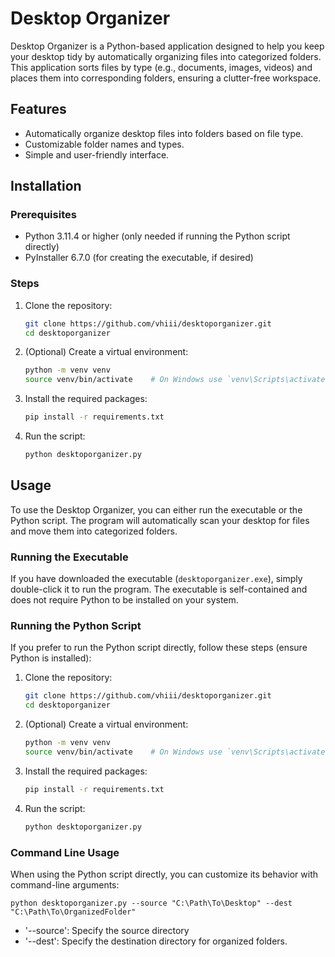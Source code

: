 # Desktop Organizer

Desktop Organizer is a Python-based application designed to help you keep your desktop tidy by automatically organizing files into categorized folders. This application sorts files by type (e.g., documents, images, videos) and places them into corresponding folders, ensuring a clutter-free workspace.

## Features

- Automatically organize desktop files into folders based on file type.
- Customizable folder names and types.
- Simple and user-friendly interface.

## Installation

### Prerequisites

- Python 3.11.4 or higher (only needed if running the Python script directly)
- PyInstaller 6.7.0 (for creating the executable, if desired)

### Steps

1. Clone the repository:

    ```sh
    git clone https://github.com/vhiii/desktoporganizer.git
    cd desktoporganizer
    ```

2. (Optional) Create a virtual environment:

    ```sh
    python -m venv venv
    source venv/bin/activate    # On Windows use `venv\Scripts\activate`
    ```

3. Install the required packages:

    ```sh
    pip install -r requirements.txt
    ```

4. Run the script:

    ```sh
    python desktoporganizer.py
    ```

## Usage

To use the Desktop Organizer, you can either run the executable or the Python script. The program will automatically scan your desktop for files and move them into categorized folders.

### Running the Executable

If you have downloaded the executable (`desktoporganizer.exe`), simply double-click it to run the program. The executable is self-contained and does not require Python to be installed on your system.

### Running the Python Script

If you prefer to run the Python script directly, follow these steps (ensure Python is installed):

1. Clone the repository:

    ```sh
    git clone https://github.com/vhiii/desktoporganizer.git
    cd desktoporganizer
    ```

2. (Optional) Create a virtual environment:

    ```sh
    python -m venv venv
    source venv/bin/activate    # On Windows use `venv\Scripts\activate`
    ```

3. Install the required packages:

    ```sh
    pip install -r requirements.txt
    ```

4. Run the script:

    ```sh
    python desktoporganizer.py
    ```

### Command Line Usage

When using the Python script directly, you can customize its behavior with command-line arguments:

    python desktoporganizer.py --source "C:\Path\To\Desktop" --dest "C:\Path\To\OrganizedFolder"
- '--source': Specify the source directory
- '--dest': Specify the destination directory for organized folders. 
